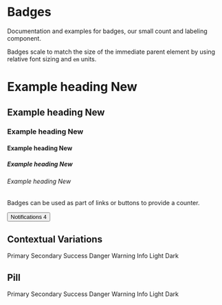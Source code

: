 # Badges

<p class="lead">Documentation and examples for badges, our small count and labeling component.</p>

Badges scale to match the size of the immediate parent element by using relative font sizing and `em` units.

<example>
    <h1>Example heading <span class="badge badge-secondary">New</span></h1>
    <h2>Example heading <span class="badge badge-secondary">New</span></h2>
    <h3>Example heading <span class="badge badge-secondary">New</span></h3>
    <h4>Example heading <span class="badge badge-secondary">New</span></h4>
    <h5>Example heading <span class="badge badge-secondary">New</span></h5>
    <h6>Example heading <span class="badge badge-secondary">New</span></h6>
</example>

Badges can be used as part of links or buttons to provide a counter.

<example>
    <button type="button" class="btn btn-primary">
        Notifications <span class="badge badge-light">4</span>
    </button>
</example>

## Contextual Variations

<example>
    <span class="badge badge-primary">Primary</span>
    <span class="badge badge-secondary">Secondary</span>
    <span class="badge badge-success">Success</span>
    <span class="badge badge-danger">Danger</span>
    <span class="badge badge-warning">Warning</span>
    <span class="badge badge-info">Info</span>
    <span class="badge badge-light">Light</span>
    <span class="badge badge-dark">Dark</span>
</example>

## Pill

<example>
    <span class="badge badge-pill badge-primary">Primary</span>
    <span class="badge badge-pill badge-secondary">Secondary</span>
    <span class="badge badge-pill badge-success">Success</span>
    <span class="badge badge-pill badge-danger">Danger</span>
    <span class="badge badge-pill badge-warning">Warning</span>
    <span class="badge badge-pill badge-info">Info</span>
    <span class="badge badge-pill badge-light">Light</span>
    <span class="badge badge-pill badge-dark">Dark</span>
</example>


